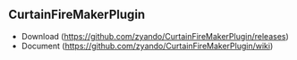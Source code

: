 ## CurtainFireMakerPlugin

* Download (https://github.com/zyando/CurtainFireMakerPlugin/releases)
* Document (https://github.com/zyando/CurtainFireMakerPlugin/wiki)
